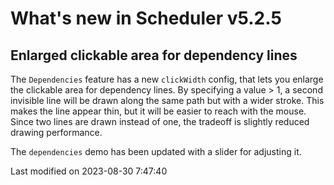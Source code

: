 # What's new in Scheduler v5.2.5

## Enlarged clickable area for dependency lines

The `Dependencies` feature has a new `clickWidth` config, that lets you enlarge the clickable area for dependency lines. 
By specifying a value > 1, a second invisible line will be drawn along the same path but with a wider stroke. This makes
the line appear thin, but it will be easier to reach with the mouse. Since two lines are drawn instead of one, the 
tradeoff is slightly reduced drawing performance. 

The `dependencies` demo has been updated with a slider for adjusting it.


<p class="last-modified">Last modified on 2023-08-30 7:47:40</p>